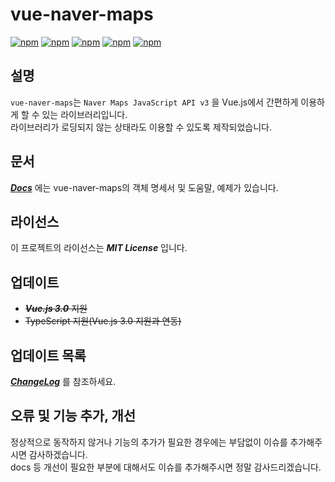 # vue-naver-maps
[![npm](https://img.shields.io/npm/v/vue-naver-maps.svg?style=flat-square)](https://www.npmjs.com/package/vue-naver-maps)
[![npm](https://img.shields.io/npm/dt/vue-naver-maps.svg?style=flat-square)](https://www.npmjs.com/package/vue-naver-maps)
[![npm](https://img.shields.io/npm/l/vue-naver-maps.svg?registry_uri=https%3A%2F%2Fregistry.npmjs.com&style=flat-square)](https://opensource.org/licenses/MIT)
[![npm](https://img.shields.io/badge/문서-한국어-blue.svg?style=flat-square)](https://shin-jaeheon.github.io/vue-naver-maps/)
[![npm](https://img.shields.io/badge/Docs-English-green.svg?style=flat-square)](https://shin-jaeheon.github.io/vue-naver-maps/#/en/)
## 설명
`vue-naver-maps`는 `Naver Maps JavaScript API v3` 을 Vue.js에서 간편하게 이용하게 할 수 있는 라이브러리입니다. <br>
라이브러리가 로딩되지 않는 상태라도 이용할 수 있도록 제작되었습니다.
  
## 문서
***[Docs](https://shin-jaeheon.github.io/vue-naver-maps)*** 에는 vue-naver-maps의 객체 명세서 및 도움말, 예제가 있습니다.

## 라이선스
이 프로젝트의 라이선스는 ***MIT License*** 입니다.

## 업데이트
* ~~***Vue.js 3.0*** 지원~~
* ~~TypeScript 지원(Vue.js 3.0 지원과 연동)~~ 

## 업데이트 목록
***[ChangeLog](https://github.com/Shin-JaeHeon/vue-naver-maps/blob/master/CHANGELOG.md)*** 를 참조하세요.

## 오류 및 기능 추가, 개선
정상적으로 동작하지 않거나 기능의 추가가 필요한 경우에는 부담없이 이슈를 추가해주시면 감사하겠습니다.<br>
docs 등 개선이 필요한 부분에 대해서도 이슈를 추가해주시면 정말 감사드리겠습니다.
